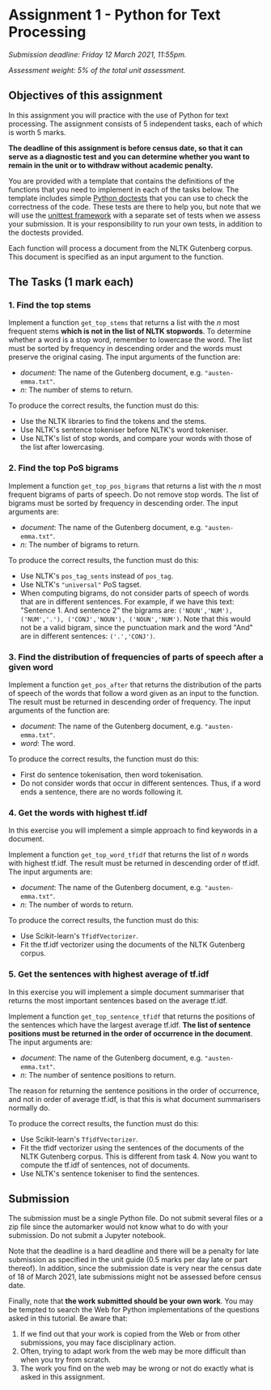 # Assignment 1 - Python for Text Processing

*Submission deadline: Friday 12 March 2021, 11:55pm.*

*Assessment weight: 5% of the total unit assessment.*

## Objectives of this assignment

In this assignment you will practice with the use of Python for text processing. The assignment consists of 5 independent tasks, each of which is worth 5 marks.

**The deadline of this assignment is before census date, so that it can serve as a diagnostic test and you can determine whether you want to remain in the unit or to withdraw without academic penalty.**

You are provided with a template that contains the definitions of the functions that you need to implement in each of the tasks below. The template includes simple [Python doctests](https://docs.python.org/3/library/doctest.html) that you can use to check the correctness of the code. These tests are there to help you, but note that we will use the [unittest framework](https://docs.python.org/3/library/unittest.html) with a separate set of tests when we assess your submission. It is your responsibility to run your own tests, in addition to the doctests provided.

Each function will process a document from the NLTK Gutenberg corpus. This document is specified as an input argument to the function.

## The Tasks (1 mark each)

### 1. Find the top stems

Implement a function `get_top_stems` that returns a list with the *n* most frequent stems **which is not in the list of NLTK stopwords**. To determine whether a word is a stop word, remember to lowercase the word. The list must be sorted by frequency in descending order and the words must preserve the original casing. The input arguments of the function are:

* *document*: The name of the Gutenberg document, e.g. `"austen-emma.txt"`.
* *n*: The number of stems to return.

To produce the correct results, the function must do this:

* Use the NLTK libraries to find the tokens and the stems. 
* Use NLTK's sentence tokeniser before NLTK's word tokeniser.
* Use NLTK's list of stop words, and compare your words with those of the list after lowercasing.

### 2. Find the top PoS bigrams

Implement a function `get_top_pos_bigrams` that returns a list with the *n* most frequent bigrams of parts of speech. Do not remove stop words. The list of bigrams must be sorted by frequency in descending order. The input arguments are:

* *document*: The name of the Gutenberg document, e.g. `"austen-emma.txt"`.
* *n*: The number of bigrams to return.

To produce the correct results, the function must do this:

* Use NLTK's `pos_tag_sents` instead of `pos_tag`.
* Use NLTK's `"universal"` PoS tagset.
* When computing bigrams, do not consider parts of speech of words that are in different sentences. For example, if we have this text: "Sentence 1. And sentence 2" the bigrams are: `('NOUN','NUM'), ('NUM','.'), ('CONJ','NOUN'), ('NOUN','NUM')`. Note that this would not be a valid bigram, since the punctuation mark and the word "And" are in different sentences: `('.','CONJ')`.

### 3. Find the distribution of frequencies of parts of speech after a given word

Implement a function `get_pos_after` that returns the distribution of the parts of speech of the words that follow a word given as an input to the function. The result must be returned in descending order of frequency. The input arguments of the function are:

* *document*: The name of the Gutenberg document, e.g. `"austen-emma.txt"`.
* *word*: The word.

To produce the correct results, the function must do this:

* First do sentence tokenisation, then word tokenisation.
* Do not consider words that occur in different sentences. Thus, if a word ends a sentence, there are no words following it.

### 4. Get the words with highest tf.idf

In this exercise you will implement a simple approach to find keywords in a document.

Implement a function `get_top_word_tfidf` that returns the list of *n* words with highest tf.idf. The result must be returned in descending order of tf.idf. The input arguments are:

* *document*: The name of the Gutenberg document, e.g. `"austen-emma.txt"`.
* *n*: The number of words to return.

To produce the correct results, the function must do this:

* Use Scikit-learn's `TfidfVectorizer`.
* Fit the tf.idf vectorizer using the documents of the NLTK Gutenberg corpus.

### 5. Get the sentences with highest average of tf.idf

In this exercise you will implement a simple document summariser that returns the most important sentences based on the average tf.idf.

Implement a function `get_top_sentence_tfidf` that returns the positions of the sentences which have the largest average tf.idf. **The list of sentence positions must be returned in the order of occurrence in the document**. The input arguments are:

* *document*: The name of the Gutenberg document, e.g. `"austen-emma.txt"`.
* *n*: The number of sentence positions to return.

The reason for returning the sentence positions in the order of occurrence, and not in order of average tf.idf, is that this is what document summarisers normally do.

To produce the correct results, the function must do this:

* Use Scikit-learn's `TfidfVectorizer`.
* Fit the tfidf vectorizer using the sentences of the documents of the NLTK Gutenberg corpus. This is different from task 4. Now you want to compute the tf.idf of sentences, not of documents. 
* Use NLTK's sentence tokeniser to find the sentences.


## Submission

The submission must be a single Python file. Do not submit several files or a zip file since the automarker would not know what to do with your submission. Do not submit a Jupyter notebook.

Note that the deadline is a hard deadline and there will be a penalty for late submission as specified in the unit guide (0.5 marks per day late or part thereof). In addition, since the submission date is very near the census date of 18 of March 2021, late submissions might not be assessed before census date.

Finally, note that **the work submitted should be your own work**. You may be tempted to search the Web for Python implementations of the questions asked in this tutorial. Be aware that:

1. If we find out that your work is copied from the Web or from other submissions, you may face disciplinary action.
2. Often, trying to adapt work from the web may be more difficult than when you try from scratch.
3. The work you find on the web may be wrong or not do exactly what is asked in this assignment.

